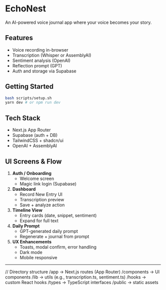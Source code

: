 # EchoNest

An AI-powered voice journal app where your voice becomes your story.

## Features
- Voice recording in-browser
- Transcription (Whisper or AssemblyAI)
- Sentiment analysis (OpenAI)
- Reflection prompt (GPT)
- Auth and storage via Supabase

## Getting Started
```bash
bash scripts/setup.sh
yarn dev # or npm run dev
```

## Tech Stack
- Next.js App Router
- Supabase (auth + DB)
- TailwindCSS + shadcn/ui
- OpenAI + AssemblyAI

## UI Screens & Flow
1. **Auth / Onboarding**
   - Welcome screen
   - Magic link login (Supabase)
2. **Dashboard**
   - Record New Entry UI
   - Transcription preview
   - Save + analyze action
3. **Timeline View**
   - Entry cards (date, snippet, sentiment)
   - Expand for full text
4. **Daily Prompt**
   - GPT-generated daily prompt
   - Regenerate + journal from prompt
5. **UX Enhancements**
   - Toasts, modal confirm, error handling
   - Dark mode
   - Mobile responsive

---

// Directory structure
/app            → Next.js routes (App Router)
/components     → UI components
/lib            → utils (e.g., transcription.ts, sentiment.ts)
/hooks          → custom React hooks
/types          → TypeScript interfaces
/public         → static assets
